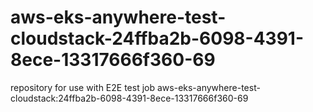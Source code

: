 # aws-eks-anywhere-test-cloudstack-24ffba2b-6098-4391-8ece-13317666f360-69
repository for use with E2E test job aws-eks-anywhere-test-cloudstack:24ffba2b-6098-4391-8ece-13317666f360-69
